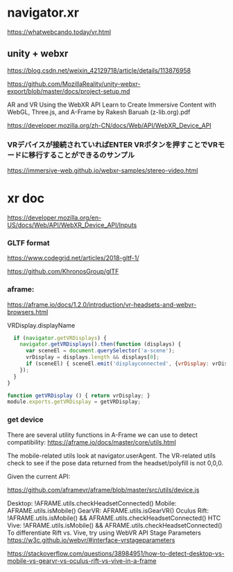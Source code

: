# navigator​.xr
https://whatwebcando.today/vr.html

## unity + webxr
https://blog.csdn.net/weixin_42129718/article/details/113876958

https://github.com/MozillaReality/unity-webxr-export/blob/master/docs/project-setup.md


AR and VR Using the WebXR API Learn to Create Immersive Content with WebGL, Three.js, and A-Frame by Rakesh Baruah (z-lib.org).pdf

https://developer.mozilla.org/zh-CN/docs/Web/API/WebXR_Device_API

### VRデバイスが接続されていればENTER VRボタンを押すことでVRモードに移行することができるのサンプル
https://immersive-web.github.io/webxr-samples/stereo-video.html

# xr doc
https://developer.mozilla.org/en-US/docs/Web/API/WebXR_Device_API/Inputs

### GLTF format
https://www.codegrid.net/articles/2018-gltf-1/

https://github.com/KhronosGroup/glTF

### aframe:
https://aframe.io/docs/1.2.0/introduction/vr-headsets-and-webvr-browsers.html

VRDisplay.displayName

```js
  if (navigator.getVRDisplays) {
    navigator.getVRDisplays().then(function (displays) {
      var sceneEl = document.querySelector('a-scene');
      vrDisplay = displays.length && displays[0];
      if (sceneEl) { sceneEl.emit('displayconnected', {vrDisplay: vrDisplay}); }
    });
  }
}

function getVRDisplay () { return vrDisplay; }
module.exports.getVRDisplay = getVRDisplay;
```

### get device
There are several utility functions in A-Frame we can use to detect compatibility: https://aframe.io/docs/master/core/utils.html

The mobile-related utils look at navigator.userAgent. The VR-related utils check to see if the pose data returned from the headset/polyfill is not 0,0,0.

Given the current API:

https://github.com/aframevr/aframe/blob/master/src/utils/device.js

Desktop: !AFRAME.utils.checkHeadsetConnected()
Mobile: AFRAME.utils.isMobile()
GearVR: AFRAME.utils.isGearVR()
Oculus Rift: !AFRAME.utils.isMobile() && AFRAME.utils.checkHeadsetConnected()
HTC Vive: !AFRAME.utils.isMobile() && AFRAME.utils.checkHeadsetConnected()
To differentiate Rift vs. Vive, try using WebVR API Stage Parameters https://w3c.github.io/webvr/#interface-vrstageparameters


https://stackoverflow.com/questions/38984951/how-to-detect-desktop-vs-mobile-vs-gearvr-vs-oculus-rift-vs-vive-in-a-frame
